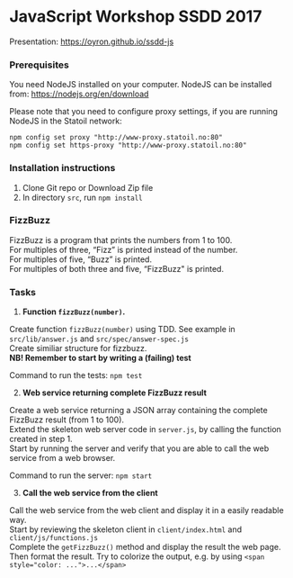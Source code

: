 # JavaScript Workshop SSDD 2017

Presentation: https://oyron.github.io/ssdd-js

### Prerequisites
You need NodeJS installed on your computer. NodeJS can be installed from: https://nodejs.org/en/download

Please note that you need to configure proxy settings, if you are running NodeJS in the Statoil network: 
```
npm config set proxy "http://www-proxy.statoil.no:80"
npm config set https-proxy "http://www-proxy.statoil.no:80" 
```

### Installation instructions
1. Clone Git repo or Download Zip file
2. In directory `src`, run `npm install`


### FizzBuzz
FizzBuzz is a program that prints the numbers from 1 to 100.  
For multiples of three, “Fizz” is printed instead of the number.  
For multiples of five, “Buzz” is printed.  
For multiples of both three and five, “FizzBuzz" is printed.


### Tasks
1. **Function `fizzBuzz(number)`.**

Create function `fizzBuzz(number)` using TDD. 
See example in `src/lib/answer.js` and `src/spec/answer-spec.js`   
Create similiar structure for fizzbuzz.  
**NB! Remember to start by writing a (failing) test**

Command to run the tests: `npm test` 
   
2. **Web service returning complete FizzBuzz result**

Create a web service returning a JSON array containing the complete FizzBuzz 
result (from 1 to 100).  
Extend the skeleton web server code in `server.js`, by
calling the function created in step 1.  
Start by running the server and verify 
that you are able to call the web service from a web browser.

Command to run the server: `npm start`

3. **Call the web service from the client**

Call the web service from the web client and display it in a easily readable way.  
Start by reviewing the skeleton client in `client/index.html` and `client/js/functions.js`  
Complete the `getFizzBuzz()` method and display the result the web page.  
Then format the result. Try to colorize the output, e.g. by using 
`<span style="color: ...">...</span>`
